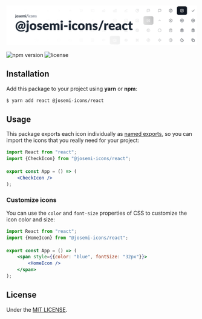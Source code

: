 ![@josemi-icons/react](./header.png)


![npm version](https://badgen.net/npm/v/%40josemi-icons/react?labelColor=1d2734&color=21bf81)
![license](https://badgen.net/github/license/jmjuanes/icons?labelColor=1d2734&color=21bf81)


## Installation

Add this package to your project using **yarn** or **npm**:

```bash
$ yarn add react @josemi-icons/react
```

## Usage

This package exports each icon individually as [named exports](https://developer.mozilla.org/en-US/docs/web/javascript/reference/statements/export#using_named_exports), so you can import the icons that you really need for your project:

```jsx
import React from "react";
import {CheckIcon} from "@josemi-icons/react";

export const App = () => (
    <CheckIcon />
);
```

### Customize icons

You can use the `color` and `font-size` properties of CSS to customize the icon color and size:

```jsx
import React from "react";
import {HomeIcon} from "@josemi-icons/react";

export const App = () => (
    <span style={{color: "blue", fontSize: "32px"}}>
        <HomeIcon />    
    </span>
);
```

## License

Under the [MIT LICENSE](https://github.com/jmjuanes/icons/blob/main/LICENSE).
